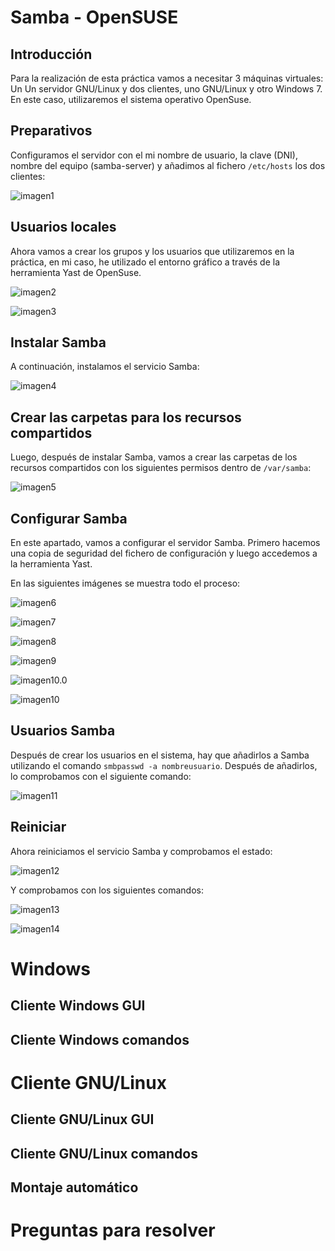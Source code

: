 # Samba - OpenSUSE

## Introducción

Para la realización de esta práctica vamos a necesitar 3 máquinas virtuales: Un Un servidor GNU/Linux y dos clientes, uno GNU/Linux y otro Windows 7. En este caso, utilizaremos el sistema operativo OpenSuse.

## Preparativos

Configuramos el servidor con el mi nombre de usuario, la clave (DNI), nombre del equipo (samba-server) y añadimos al fichero `/etc/hosts` los dos clientes:

![imagen1](./images/01.png)

## Usuarios locales

Ahora vamos a crear los grupos y los usuarios que utilizaremos en la práctica, en mi caso, he utilizado el entorno gráfico a través de la herramienta Yast de OpenSuse.

![imagen2](./images/02.png)

![imagen3](./images/03.png)

## Instalar Samba

A continuación, instalamos el servicio Samba:

![imagen4](./images/04.png)

## Crear las carpetas para los recursos compartidos

Luego, después de instalar Samba, vamos a crear las carpetas de los recursos compartidos con los siguientes permisos dentro de `/var/samba`:

![imagen5](./images/05.png)

## Configurar Samba

En este apartado, vamos a configurar el servidor Samba. Primero hacemos una copia de seguridad del fichero de configuración y luego accedemos a la herramienta Yast.

En las siguientes imágenes se muestra todo el proceso:

![imagen6](./images/06.png)

![imagen7](./images/07.png)

![imagen8](./images/08.png)

![imagen9](./images/09.png)

![imagen10.0](./images/10.0.png)

![imagen10](./images/10.png)

## Usuarios Samba

Después de crear los usuarios en el sistema, hay que añadirlos a Samba utilizando el comando `smbpasswd -a nombreusuario`. Después de añadirlos, lo comprobamos con el siguiente comando:

![imagen11](./images/11.png)

## Reiniciar

Ahora reiniciamos el servicio Samba y comprobamos el estado:

![imagen12](./images/12.png)

Y comprobamos con los siguientes comandos:

![imagen13](./images/13.png)

![imagen14](./images/14.png)

# Windows

## Cliente Windows GUI

## Cliente Windows comandos

# Cliente GNU/Linux

## Cliente GNU/Linux GUI

## Cliente GNU/Linux comandos

## Montaje automático

# Preguntas para resolver

